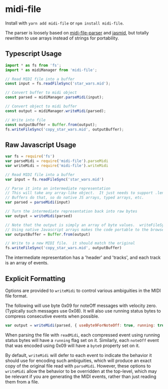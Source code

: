 # midi-file

Install with `yarn add midi-file` or `npm install midi-file`.

The parser is loosely based on [midi-file-parser](https://github.com/NHQ/midi-file-parser) and [jasmid](https://github.com/gasman/jasmid), but totally rewritten to use arrays instead of strings for portability.

## Typescript Usage

```Typescript
import * as fs from 'fs';
import * as midiManager from 'midi-file';

// Read MIDI file into a buffer
const input = fs.readFileSync('star_wars.mid');

// Convert buffer to midi object
const parsed = midiManager.parseMidi(input);

// Convert object to midi buffer
const output = midiManager.writeMidi(parsed);

// Write into file
const outputBuffer = Buffer.from(output);
fs.writeFileSync('copy_star_wars.mid', outputBuffer);
```

## Raw Javascript Usage

```js
var fs = require('fs')
var parseMidi = require('midi-file').parseMidi
var writeMidi = require('midi-file').writeMidi

// Read MIDI file into a buffer
var input = fs.readFileSync('star_wars.mid')

// Parse it into an intermediate representation
// This will take any array-like object.  It just needs to support .length, .slice, and the [] indexed element getter.
// Buffers do that, so do native JS arrays, typed arrays, etc.
var parsed = parseMidi(input)

// Turn the intermediate representation back into raw bytes
var output = writeMidi(parsed)

// Note that the output is simply an array of byte values.  writeFileSync wants a buffer, so this will convert accordingly.
// Using native Javascript arrays makes the code portable to the browser or non-node environments
var outputBuffer = Buffer.from(output)

// Write to a new MIDI file.  it should match the original
fs.writeFileSync('copy_star_wars.mid', outputBuffer)
```

The intermediate representation has a 'header' and 'tracks', and each track is an array of events.

## Explicit Formatting

Options are provided to `writeMidi` to control various ambiguities in the MIDI file format.

The following will use byte 0x09 for noteOff messages with velocity zero. (Typically such messages use 0x08).
It will also use running status bytes to compress consecutive events when possible.

```js
var output = writeMidi(parsed, { useByte9ForNoteOff: true, running: true })
```

When parsing the file with `readMidi`, each compressed event using running status bytes will have a `running` flag set on it.
Similarly, each `noteOff` event that was encoded using 0x09 will have a `byte9` property set on it.

By default, `writeMidi` will defer to each event to indicate the behavior it should use for encoding such ambiguities, which will produce an exact copy of the original file read with `parseMidi`.  However, these options to `writeMidi` allow the behavior to be overridden at the top-level, which may be relevant if you are generating the MIDI events, rather than just reading them from a file.
